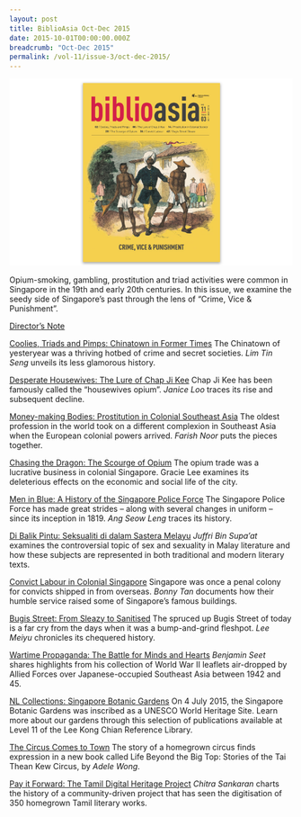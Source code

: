 ```yaml
---
layout: post
title: BiblioAsia Oct-Dec 2015
date: 2015-10-01T00:00:00.000Z
breadcrumb: "Oct-Dec 2015"
permalink: /vol-11/issue-3/oct-dec-2015/
---
```


<img src="/images/Vol-11-issue-3/Vol11_Iss3.jpg">

Opium-smoking, gambling, prostitution and triad activities were common in Singapore in the 19th and early 20th centuries. In this issue, we examine the seedy side of Singapore’s past through the lens of “Crime, Vice & Punishment”.

[Director’s Note](/vol-11/issue-3/oct-dec-2015/director-note)

[Coolies, Triads and Pimps: Chinatown in Former Times](/vol-11/issue-3/oct-dec-2015/coolies)
The Chinatown of yesteryear was a thriving hotbed of crime and secret societies. *Lim Tin Seng* unveils its less glamorous history.

[Desperate Housewives: The Lure of Chap Ji Kee](/vol-11/issue-3/oct-dec-2015/housewives)
Chap Ji Kee has been famously called the “housewives opium”. *Janice Loo* traces its rise and subsequent decline.

[Money-making Bodies: Prostitution in Colonial Southeast Asia](/vol-11/issue-3/oct-dec-2015/bodies)
The oldest profession in the world took on a different complexion in Southeast Asia when the European colonial powers arrived. *Farish Noor* puts the pieces together.

[Chasing the Dragon: The Scourge of Opium](/vol-11/issue-3/oct-dec-2015/dragon)
The opium trade was a lucrative business in colonial Singapore. Gracie Lee examines its deleterious effects on the economic and social life of the city.

[Men in Blue: A History of the Singapore Police Force](/vol-11/issue-3/oct-dec-2015/blue)
The Singapore Police Force has made great strides – along with several changes in uniform – since its inception in 1819. *Ang Seow Leng* traces its history. 

[Di Balik Pintu: Seksualiti di dalam Sastera Melayu](/vol-11/issue-3/oct-dec-2015/pintu)
*Juffri Bin Supa’at* examines the controversial topic of sex and sexuality in Malay literature and how these subjects are represented in both traditional and modern literary texts. 

[Convict Labour in Colonial Singapore](/vol-11/issue-3/oct-dec-2015/convict)
Singapore was once a penal colony for convicts shipped in from overseas. *Bonny Tan* documents how their humble service raised some of Singapore’s famous buildings.

[Bugis Street: From Sleazy to Sanitised](/vol-11/issue-3/oct-dec-2015/bugis)
The spruced up Bugis Street of today is a far cry from the days when it was a bump-and-grind fleshpot. *Lee Meiyu* chronicles its chequered history.

[Wartime Propaganda: The Battle for Minds and Hearts](/vol-11/issue-3/oct-dec-2015/wartime)
*Benjamin Seet* shares highlights from his collection of World War II leaflets air-dropped by Allied Forces over Japanese-occupied Southeast Asia between 1942 and 45.

[NL Collections: Singapore Botanic Gardens](/vol-11/issue-3/oct-dec-2015/sbg)
On 4 July 2015, the Singapore Botanic Gardens was inscribed as a UNESCO World Heritage Site. Learn more about our gardens through this selection of publications available at Level 11 of the Lee Kong Chian Reference Library.

[The Circus Comes to Town](/vol-11/issue-3/oct-dec-2015/circus)
The story of a homegrown circus finds expression in a new book called Life Beyond the Big Top: Stories of the Tai Thean Kew Circus, by *Adele Wong*.

[Pay it Forward: The Tamil Digital Heritage Project](/vol-11/issue-3/oct-dec-2015/payitforward)
*Chitra Sankaran* charts the history of a community-driven project that has seen the digitisation of 350 homegrown Tamil literary works.

